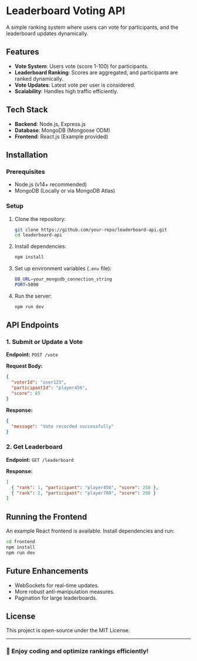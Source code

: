 # Leaderboard Voting API

A simple ranking system where users can vote for participants, and the leaderboard updates dynamically.

## Features
- **Vote System**: Users vote (score 1-100) for participants.
- **Leaderboard Ranking**: Scores are aggregated, and participants are ranked dynamically.
- **Vote Updates**: Latest vote per user is considered.
- **Scalability**: Handles high traffic efficiently.

## Tech Stack
- **Backend**: Node.js, Express.js
- **Database**: MongoDB (Mongoose ODM)
- **Frontend**: React.js (Example provided)

## Installation

### Prerequisites
- Node.js (v14+ recommended)
- MongoDB (Locally or via MongoDB Atlas)

### Setup
1. Clone the repository:
   ```sh
   git clone https://github.com/your-repo/leaderboard-api.git
   cd leaderboard-api
   ```
2. Install dependencies:
   ```sh
   npm install
   ```
3. Set up environment variables (`.env` file):
   ```sh
   DB_URL=your_mongodb_connection_string
   PORT=5000
   ```
4. Run the server:
   ```sh
   npm run dev
   ```

## API Endpoints

### 1. Submit or Update a Vote
**Endpoint:** `POST /vote`

**Request Body:**
```json
{
  "voterId": "user123",
  "participantId": "player456",
  "score": 85
}
```
**Response:**
```json
{
  "message": "Vote recorded successfully"
}
```

### 2. Get Leaderboard
**Endpoint:** `GET /leaderboard`

**Response:**
```json
[
  { "rank": 1, "participant": "player456", "score": 250 },
  { "rank": 2, "participant": "player789", "score": 200 }
]
```

## Running the Frontend
An example React frontend is available. Install dependencies and run:
```sh
cd frontend
npm install
npm run dev
```

## Future Enhancements
- WebSockets for real-time updates.
- More robust anti-manipulation measures.
- Pagination for large leaderboards.

## License
This project is open-source under the MIT License.

---
### 🚀 Enjoy coding and optimize rankings efficiently!

